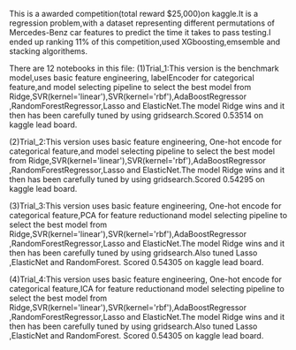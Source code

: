 This is a awarded competition(total reward $25,000)on kaggle.It is a regression problem,with a dataset representing different permutations of Mercedes-Benz car features to predict the time it takes to pass testing.I ended up ranking 11% of this competition,used XGboosting,emsemble and stacking algorithems.  
  
There are 12 notebooks in this file:
(1)Trial_1:This version is the benchmark model,uses basic feature engineering, labelEncoder for categorical feature,and model selecting pipeline to select the best model from Ridge,SVR(kernel='linear'),SVR(kernel='rbf'),AdaBoostRegressor ,RandomForestRegressor,Lasso and ElasticNet.The model Ridge wins and it then has been carefully tuned by using gridsearch.Scored 0.53514 on kaggle lead board.

(2)Trial_2:This version uses basic feature engineering, One-hot encode for categorical feature,and model selecting pipeline to select the best model from Ridge,SVR(kernel='linear'),SVR(kernel='rbf'),AdaBoostRegressor ,RandomForestRegressor,Lasso and ElasticNet.The model Ridge wins and it then has been carefully tuned by using gridsearch.Scored 0.54295 on kaggle lead board.

(3)Trial_3:This version uses basic feature engineering, One-hot encode for categorical feature,PCA for feature reductionand model selecting pipeline to select the best model from Ridge,SVR(kernel='linear'),SVR(kernel='rbf'),AdaBoostRegressor ,RandomForestRegressor,Lasso and ElasticNet.The model Ridge wins and it then has been carefully tuned by using gridsearch.Also tuned Lasso ,ElasticNet and RandomForest. Scored 0.54305 on kaggle lead board.  
  
(4)Trial_4:This version uses basic feature engineering, One-hot encode for categorical feature,ICA for feature reductionand model selecting pipeline to select the best model from Ridge,SVR(kernel='linear'),SVR(kernel='rbf'),AdaBoostRegressor ,RandomForestRegressor,Lasso and ElasticNet.The model Ridge wins and it then has been carefully tuned by using gridsearch.Also tuned Lasso ,ElasticNet and RandomForest. Scored 0.54305 on kaggle lead board.

